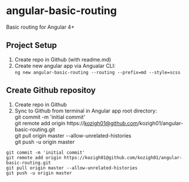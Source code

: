 # angular-basic-routing
Basic routing for Angular 4+
## Project Setup
1. Create repo in Github (with readme.md)
2. Create new angular app via Angualar CLI:  
`ng new angular-basic-routing --routing --prefix=md --style=scss`
## Create Github repositoy
1. Create repo in Github
2. Sync to Github from terminal in Angular app root directory:  
    git commit -m 'initial commit'  
    git remote add origin https://kozigh01@github.com/kozigh01/angular-basic-routing.git  
    git pull origin master --allow-unrelated-histories  
    git push -u origin master

`git commit -m 'initial commit'`  
`git remote add origin https://kozigh01@github.com/kozigh01/angular-basic-routing.git`  
`git pull origin master --allow-unrelated-histories`  
`git push -u origin master`

